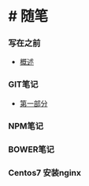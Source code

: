 # # 随笔

### 写在之前

* [概述](README.md)

### GIT笔记

* [第一部分](git_notes/README.md)

### NPM笔记



### BOWER笔记



### Centos7 安装nginx
